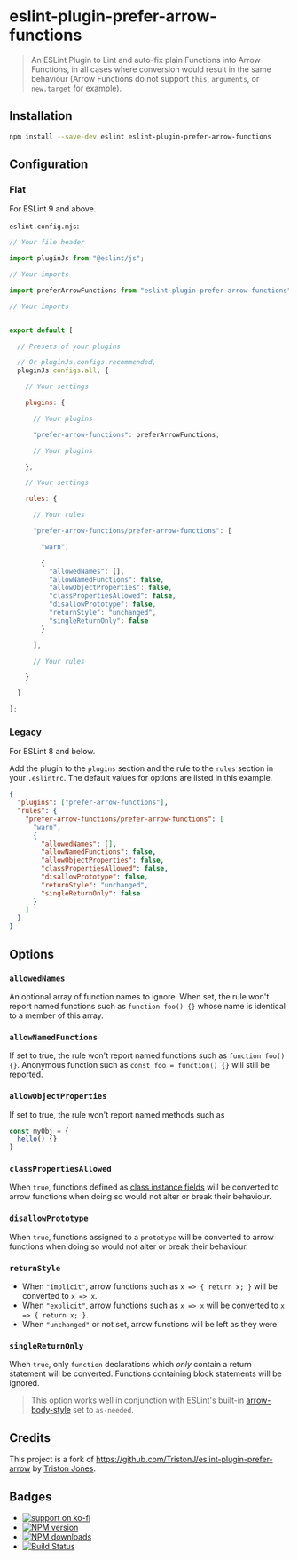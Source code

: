 # eslint-plugin-prefer-arrow-functions

> An ESLint Plugin to Lint and auto-fix plain Functions into Arrow Functions, in all cases where conversion would result in the same behaviour (Arrow Functions do not support `this`, `arguments`, or `new.target` for example).

## Installation

```bash
npm install --save-dev eslint eslint-plugin-prefer-arrow-functions
```

## Configuration

### Flat

For ESLint 9 and above.

`eslint.config.mjs`:

```js
// Your file header

import pluginJs from "@eslint/js";

// Your imports

import preferArrowFunctions from "eslint-plugin-prefer-arrow-functions";

// Your imports


export default [

  // Presets of your plugins

  // Or pluginJs.configs.recommended,
  pluginJs.configs.all, {

    // Your settings

    plugins: {

      // Your plugins

      "prefer-arrow-functions": preferArrowFunctions,

      // Your plugins

    },

    // Your settings

    rules: {

      // Your rules

      "prefer-arrow-functions/prefer-arrow-functions": [

        "warn",

        {
          "allowedNames": [],
          "allowNamedFunctions": false,
          "allowObjectProperties": false,
          "classPropertiesAllowed": false,
          "disallowPrototype": false,
          "returnStyle": "unchanged",
          "singleReturnOnly": false
        }

      ],

      // Your rules

    }

  }

];

```

### Legacy

For ESLint 8 and below.

Add the plugin to the `plugins` section and the rule to the `rules` section in your `.eslintrc`. The default values for options are listed in this example.

```json
{
  "plugins": ["prefer-arrow-functions"],
  "rules": {
    "prefer-arrow-functions/prefer-arrow-functions": [
      "warn",
      {
        "allowedNames": [],
        "allowNamedFunctions": false,
        "allowObjectProperties": false,
        "classPropertiesAllowed": false,
        "disallowPrototype": false,
        "returnStyle": "unchanged",
        "singleReturnOnly": false
      }
    ]
  }
}
```

## Options

### `allowedNames`

An optional array of function names to ignore. When set, the rule won't report named functions such as `function foo() {}` whose name is identical to a member of this array.

### `allowNamedFunctions`

If set to true, the rule won't report named functions such as `function foo() {}`. Anonymous function such as `const foo = function() {}` will still be reported.

### `allowObjectProperties`

If set to true, the rule won't report named methods such as

```js
const myObj = {
  hello() {}
}
```

### `classPropertiesAllowed`

When `true`, functions defined as [class instance fields](https://developer.mozilla.org/en-US/docs/Web/JavaScript/Reference/Classes#Field_declarations) will be converted to arrow functions when doing so would not alter or break their behaviour.

### `disallowPrototype`

When `true`, functions assigned to a `prototype` will be converted to arrow functions when doing so would not alter or break their behaviour.

### `returnStyle`

-   When `"implicit"`, arrow functions such as `x => { return x; }` will be converted to `x => x`.
-   When `"explicit"`, arrow functions such as `x => x` will be converted to `x => { return x; }`.
-   When `"unchanged"` or not set, arrow functions will be left as they were.

### `singleReturnOnly`

When `true`, only `function` declarations which _only_ contain a return statement will be converted. Functions containing block statements will be ignored.

> This option works well in conjunction with ESLint's built-in [arrow-body-style](http://eslint.org/docs/rules/arrow-body-style) set to `as-needed`.

## Credits

This project is a fork of <https://github.com/TristonJ/eslint-plugin-prefer-arrow> by [Triston Jones](https://github.com/TristonJ).

## Badges

- [![support on ko-fi](https://ko-fi.com/img/githubbutton_sm.svg)](https://ko-fi.com/C0C4PY4P)
- [![NPM version](http://img.shields.io/npm/v/eslint-plugin-prefer-arrow-functions.svg?style=flat-square)](https://www.npmjs.com/package/eslint-plugin-prefer-arrow-functions)
- [![NPM downloads](http://img.shields.io/npm/dm/eslint-plugin-prefer-arrow-functions.svg?style=flat-square)](https://www.npmjs.com/package/eslint-plugin-prefer-arrow-functions)
- [![Build Status](https://img.shields.io/github/actions/workflow/status/JamieMason/eslint-plugin-prefer-arrow-functions/ci.yaml?branch=main)](https://github.com/JamieMason/eslint-plugin-prefer-arrow-functions/actions)
